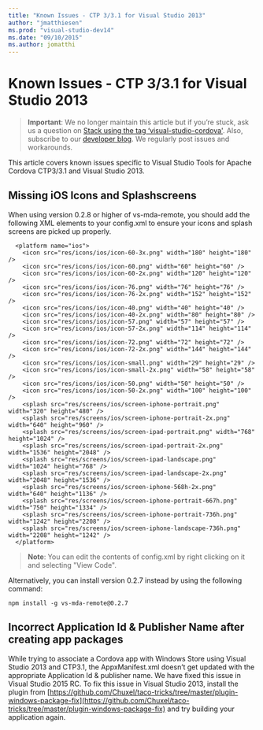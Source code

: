 ```yaml
---
title: "Known Issues - CTP 3/3.1 for Visual Studio 2013"
author: "jmatthiesen"
ms.prod: "visual-studio-dev14"
ms.date: "09/10/2015"
ms.author: jomatthi
---
```


# <strong>Known Issues - CTP 3/3.1 for Visual Studio 2013</strong>

> **Important**: We no longer maintain this article but if you’re stuck, ask us a question on [Stack using the tag ‘visual-studio-cordova'](http://stackoverflow.com/questions/tagged/visual-studio-cordova). Also, subscribe to our [developer blog](http://microsoft.github.io/vstacoblog/). We regularly post issues and workarounds.

This article covers known issues specific to Visual Studio Tools for Apache Cordova CTP3/3.1 and Visual Studio 2013.

## <strong>Missing iOS Icons and Splashscreens</strong>

When using version 0.2.8 or higher of vs-mda-remote, you should add the following XML elements to your config.xml to ensure your icons and splash screens are picked up properly.

~~~~~~~~~~~~~~~~~~
  <platform name="ios">
    <icon src="res/icons/ios/icon-60-3x.png" width="180" height="180" />
    <icon src="res/icons/ios/icon-60.png" width="60" height="60" />
    <icon src="res/icons/ios/icon-60-2x.png" width="120" height="120" />
    <icon src="res/icons/ios/icon-76.png" width="76" height="76" />
    <icon src="res/icons/ios/icon-76-2x.png" width="152" height="152" />
    <icon src="res/icons/ios/icon-40.png" width="40" height="40" />
    <icon src="res/icons/ios/icon-40-2x.png" width="80" height="80" />
    <icon src="res/icons/ios/icon-57.png" width="57" height="57" />
    <icon src="res/icons/ios/icon-57-2x.png" width="114" height="114" />
    <icon src="res/icons/ios/icon-72.png" width="72" height="72" />
    <icon src="res/icons/ios/icon-72-2x.png" width="144" height="144" />
    <icon src="res/icons/ios/icon-small.png" width="29" height="29" />
    <icon src="res/icons/ios/icon-small-2x.png" width="58" height="58" />
    <icon src="res/icons/ios/icon-50.png" width="50" height="50" />
    <icon src="res/icons/ios/icon-50-2x.png" width="100" height="100" />
    <splash src="res/screens/ios/screen-iphone-portrait.png" width="320" height="480" />
    <splash src="res/screens/ios/screen-iphone-portrait-2x.png" width="640" height="960" />
    <splash src="res/screens/ios/screen-ipad-portrait.png" width="768" height="1024" />
    <splash src="res/screens/ios/screen-ipad-portrait-2x.png" width="1536" height="2048" />
    <splash src="res/screens/ios/screen-ipad-landscape.png" width="1024" height="768" />
    <splash src="res/screens/ios/screen-ipad-landscape-2x.png" width="2048" height="1536" />
    <splash src="res/screens/ios/screen-iphone-568h-2x.png" width="640" height="1136" />
    <splash src="res/screens/ios/screen-iphone-portrait-667h.png" width="750" height="1334" />
    <splash src="res/screens/ios/screen-iphone-portrait-736h.png" width="1242" height="2208" />
    <splash src="res/screens/ios/screen-iphone-landscape-736h.png" width="2208" height="1242" />
  </platform>
~~~~~~~~~~~~~~~~~~

> **Note**: You can edit the contents of config.xml by right clicking on it and selecting "View Code".

Alternatively, you can install version 0.2.7 instead by using the following command:

```console
npm install -g vs-mda-remote@0.2.7
```

## <strong>Incorrect Application Id & Publisher Name after creating app packages</strong>

While trying to associate a Cordova app with Windows Store using Visual Studio 2013 and CTP3.1, the AppxManifest.xml doesn’t get updated with the appropriate Application Id & publisher name. We have fixed this issue in Visual Studio 2015 RC. To fix this issue in Visual Studio 2013, install the plugin from [https://github.com/Chuxel/taco-tricks/tree/master/plugin-windows-package-fix](https://github.com/Chuxel/taco-tricks/tree/master/plugin-windows-package-fix) and try building your application again.
